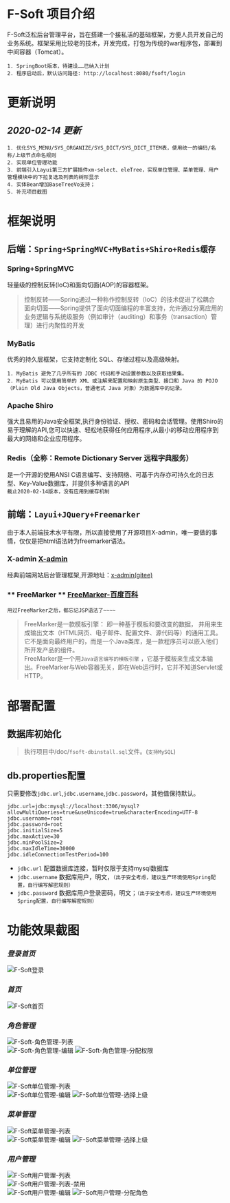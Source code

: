 # F-Soft 项目介绍
F-Soft泛松后台管理平台，旨在搭建一个接私活的基础框架，方便人员开发自己的业务系统。框架采用比较老的技术，开发完成，打包为传统的war程序包，部署到中间容器（Tomcat）。  
  
	1. SpringBoot版本，待建设……已纳入计划  
	2. 程序启动后，默认访问路径: http://localhost:8080/fsoft/login  

# **更新说明** 
## *2020-02-14 更新*
	1. 优化SYS_MENU/SYS_ORGANIZE/SYS_DICT/SYS_DICT_ITEM表，使用统一的编码/名称/上级节点命名规则
	2. 实现单位管理功能
	3. 前端引入Layui第三方扩展插件xm-select、eleTree，实现单位管理、菜单管理、用户管理模块中的下拉复选及列表的树形显示
	4. 实体Bean增加BaseTreeVo支持；
	5. 补充项目截图      

# **框架说明** 
## 后端：`Spring+SpringMVC+MyBatis+Shiro+Redis缓存`  
### Spring+SpringMVC
轻量级的控制反转(IoC)和面向切面(AOP)的容器框架。  
> 控制反转——Spring通过一种称作控制反转（IoC）的技术促进了松耦合  
> 面向切面——Spring提供了面向切面编程的丰富支持，允许通过分离应用的业务逻辑与系统级服务（例如审计（auditing）和事务（transaction）管理）进行内聚性的开发  

### MyBatis 
优秀的持久层框架，它支持定制化 SQL、存储过程以及高级映射。    

	1. MyBatis 避免了几乎所有的 JDBC 代码和手动设置参数以及获取结果集。
	2. MyBatis 可以使用简单的 XML 或注解来配置和映射原生类型、接口和 Java 的 POJO（Plain Old Java Objects，普通老式 Java 对象）为数据库中的记录。  
### Apache Shiro
强大且易用的Java安全框架,执行身份验证、授权、密码和会话管理。使用Shiro的易于理解的API,您可以快速、轻松地获得任何应用程序,从最小的移动应用程序到最大的网络和企业应用程序。   
### Redis（全称：Remote Dictionary Server 远程字典服务）
是一个开源的使用ANSI C语言编写、支持网络、可基于内存亦可持久化的日志型、Key-Value数据库，并提供多种语言的API  
`截止2020-02-14版本，没有应用到缓存机制`

## 前端：`Layui+JQuery+Freemarker`
由于本人前端技术水平有限，所以直接使用了开源项目X-admin，唯一要做的事情，仅仅是把html语法转为freemarker语法。  
### **X-admin** [X-admin](http://x.xuebingsi.com/)  
经典前端网站后台管理框架,开源地址：[x-admin(gitee)](https://gitee.com/daniuit/X-admin)  
### ** FreeMarker ** [FreeMarker-百度百科](https://baike.baidu.com/item/freemarker/9489366?fr=aladdin)
`用过FreeMarker之后，都忘记JSP语法了~~~~`  
> FreeMarker是一款模板引擎： 即一种基于模板和要改变的数据， 并用来生成输出文本（HTML网页、电子邮件、配置文件、源代码等）的通用工具。 它不是面向最终用户的，而是一个Java类库，是一款程序员可以嵌入他们所开发产品的组件。    
> FreeMarker是一个用`Java语言编写的模板引擎` ，它基于模板来生成文本输出。FreeMarker与Web容器无关，即在Web运行时，它并不知道Servlet或HTTP。  
   
# **部署配置**
## 数据库初始化
> 执行项目中/doc/`fsoft-dbinstall.sql`文件。(`支持MySQL`)

## db.properties配置
只需要修改`jdbc.url`,`jdbc.username`,`jdbc.password`，其他值保持默认。
 
	jdbc.url=jdbc:mysql://localhost:3306/mysql?allowMultiQueries=true&useUnicode=true&characterEncoding=UTF-8
	jdbc.username=root
	jdbc.password=root
	jdbc.initialSize=5
	jdbc.maxActive=30
	jdbc.minPoolSize=2
	jdbc.maxIdleTime=30000
	jdbc.idleConnectionTestPeriod=100

* `jdbc.url` 配置数据库连接，暂时仅限于支持mysql数据库
* `jdbc.username` 数据库用户，明文，`（出于安全考虑，建议生产环境使用Spring配置，自行编写解密规则）`
* `jdbc.password` 数据库用户登录密码，明文；`（出于安全考虑，建议生产环境使用Spring配置，自行编写解密规则）`  

# **功能效果截图**
### *登录首页*
![F-Soft登录](./doc/img/fsoft-login.png)  
### *首页*
![F-Soft首页](./doc/img/fsoft-index.png)  
### *角色管理* 
![F-Soft-角色管理-列表](./doc/img/fsoft-role-list.png)  
![F-Soft-角色管理-编辑](./doc/img/fsoft-role-modify.png)
![F-Soft-角色管理-分配权限](./doc/img/fsoft-role-rights.png)  
### *单位管理* 
![F-Soft单位管理-列表](./doc/img/fsoft-org-list.png)  
![F-Soft单位管理-编辑](./doc/img/fsoft-org-modify.png)
![F-Soft单位管理-选择上级](./doc/img/fsoft-org-modify-select.png)  
### *菜单管理* 
![F-Soft菜单管理-列表](./doc/img/fsoft-menu-list.png)  
![F-Soft菜单管理-编辑](./doc/img/fsoft-menu-modify.png)
![F-Soft菜单管理-选择上级](./doc/img/fsoft-menu-modify-parent.png)  
### *用户管理* 
![F-Soft用户管理-列表](./doc/img/fsoft-user-list.png)  
![F-Soft用户管理-列表-禁用](./doc/img/fsoft-user-list-disable.png)  
![F-Soft用户管理-编辑](./doc/img/fsoft-user-modify.png)
![F-Soft用户管理-分配角色](./doc/img/fsoft-user-modify-role.png)  
 


